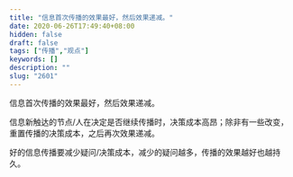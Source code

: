 ```yaml
---
title: "信息首次传播的效果最好，然后效果递减。"
date: 2020-06-26T17:49:40+08:00
hidden: false
draft: false
tags: ["传播","观点"]
keywords: []
description: ""
slug: "2601"
---
```

信息首次传播的效果最好，然后效果递减。

信息新触达的节点/人在决定是否继续传播时，决策成本高昂；除非有一些改变，重置传播的决策成本，之后再次效果递减。

好的信息传播要减少疑问/决策成本，减少的疑问越多，传播的效果越好也越持久。